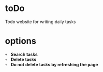 # toDo
Todo website for writing daily tasks

# options
```+```   <b>Search tasks</b> <br>
```+```   <b>Delete tasks</b> <br>
```+```   <b>Do not delete tasks by refreshing the page</b> <br>
